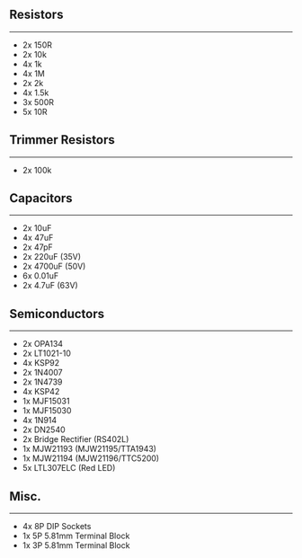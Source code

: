 ## Resistors
---
- 2x 150R
- 2x 10k
- 4x 1k
- 4x 1M
- 2x 2k
- 4x 1.5k
- 3x 500R
- 5x 10R

## Trimmer Resistors
---
- 2x 100k

## Capacitors
---
- 2x 10uF
- 4x 47uF
- 2x 47pF
- 2x 220uF (35V)
- 2x 4700uF (50V)
- 6x 0.01uF
- 2x 4.7uF (63V)

## Semiconductors
---
- 2x OPA134
- 2x LT1021-10
- 4x KSP92
- 2x 1N4007
- 2x 1N4739
- 4x KSP42
- 1x MJF15031
- 1x MJF15030
- 4x 1N914
- 2x DN2540
- 2x Bridge Rectifier (RS402L)
- 1x MJW21193 (MJW21195/TTA1943)
- 1x MJW21194 (MJW21196/TTC5200)
- 5x LTL307ELC (Red LED)

## Misc.
---
- 4x 8P DIP Sockets
- 1x 5P 5.81mm Terminal Block
- 1x 3P 5.81mm Terminal Block